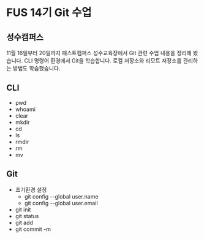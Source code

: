 # FUS 14기 Git 수업
## 성수캠퍼스
11월 16일부터 20일까지 패스트캠퍼스 성수교육장에서 Git 관련 수업 내용을 정리해 봤습니다.
CLI 명령어 환경에서 Git을 학습합니다.
로컬 저장소와 리모트 저장소를 관리하는 방법도 학습했습니다.

## CLI
- pwd
- whoami
- clear
- mkdir
- cd
- ls
- rmdir
- rm
- mv 

## Git
- 초기환경 설정
  - git config --global user.name
  - git config --global user.email
- git init
- git status
- git add
- git commit -m
